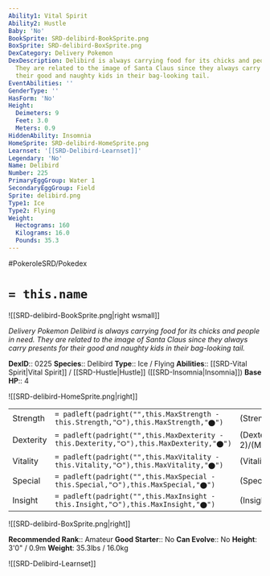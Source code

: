 ```yaml
---
Ability1: Vital Spirit
Ability2: Hustle
Baby: 'No'
BookSprite: SRD-delibird-BookSprite.png
BoxSprite: SRD-delibird-BoxSprite.png
DexCategory: Delivery Pokemon
DexDescription: Delibird is always carrying food for its chicks and people in need.
  They are related to the image of Santa Claus since they always carry presents for
  their good and naughty kids in their bag-looking tail.
EventAbilities: ''
GenderType: ''
HasForm: 'No'
Height:
  Deimeters: 9
  Feet: 3.0
  Meters: 0.9
HiddenAbility: Insomnia
HomeSprite: SRD-delibird-HomeSprite.png
Learnset: '[[SRD-Delibird-Learnset]]'
Legendary: 'No'
Name: Delibird
Number: 225
PrimaryEggGroup: Water 1
SecondaryEggGroup: Field
Sprite: delibird.png
Type1: Ice
Type2: Flying
Weight:
  Hectograms: 160
  Kilograms: 16.0
  Pounds: 35.3
---
```


#PokeroleSRD/Pokedex

# `= this.name`

![[SRD-delibird-BookSprite.png|right wsmall]]

*Delivery Pokemon*
*Delibird is always carrying food for its chicks and people in need. They are related to the image of Santa Claus since they always carry presents for their good and naughty kids in their bag-looking tail.*

**DexID**:: 0225
**Species**:: Delibird
**Type**:: Ice / Flying
**Abilities**:: [[SRD-Vital Spirit|Vital Spirit]] / [[SRD-Hustle|Hustle]] ([[SRD-Insomnia|Insomnia]])
**Base HP**:: 4

![[SRD-delibird-HomeSprite.png|right]]

|           |                                                                                        |                                          |
| --------- | -------------------------------------------------------------------------------------- | ---------------------------------------- |
| Strength  | `= padleft(padright("",this.MaxStrength - this.Strength,"⭘"),this.MaxStrength,"⬤")`    | (Strength::2)/(MaxStrength::4)   |
| Dexterity | `= padleft(padright("",this.MaxDexterity - this.Dexterity,"⭘"),this.MaxDexterity,"⬤")` | (Dexterity:: 2)/(MaxDexterity::5) |
| Vitality  | `= padleft(padright("",this.MaxVitality - this.Vitality,"⭘"),this.MaxVitality,"⬤")`    | (Vitality::2)/(MaxVitality::4)   |
| Special   | `= padleft(padright("",this.MaxSpecial - this.Special,"⭘"),this.MaxSpecial,"⬤")`       | (Special::2)/(MaxSpecial::4)     |
| Insight   | `= padleft(padright("",this.MaxInsight - this.Insight,"⭘"),this.MaxInsight,"⬤")`       | (Insight::2)/(MaxInsight::4)     |

![[SRD-delibird-BoxSprite.png|right]]

**Recommended Rank**:: Amateur
**Good Starter**:: No
**Can Evolve**:: No
**Height**: 3'0" / 0.9m
**Weight**: 35.3lbs / 16.0kg

![[SRD-Delibird-Learnset]]